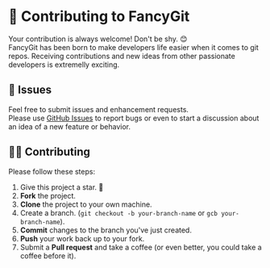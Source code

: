 # :rocket: Contributing to FancyGit

Your contribution is always welcome! Don't be shy. :blush:  
FancyGit has been born to make developers life easier when it comes to git repos. Receiving contributions and new ideas from other passionate developers is extremelly exciting.

## :pushpin: Issues

Feel free to submit issues and enhancement requests.  
Please use [GitHub Issues](https://github.com/diogocavilha/fancy-git/issues) to report bugs or even to start a discussion about an idea of a new feature or behavior.

## :technologist: Contributing

Please follow these steps:

1. Give this project a star. :vulcan_salute:
2. **Fork** the project.
3. **Clone** the project to your own machine.
4. Create a branch. (`git checkout -b your-branch-name` or `gcb your-branch-name`).
5. **Commit** changes to the branch you've just created.
6. **Push** your work back up to your fork.
7. Submit a **Pull request** and take a coffee (or even better, you could take a coffee before it).